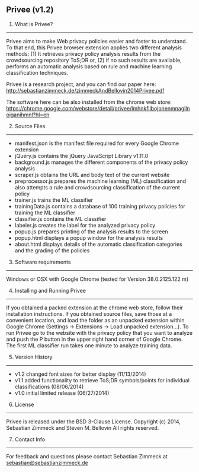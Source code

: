 Privee (v1.2)
-------------

1. What is Privee?
------------------

Privee aims to make Web privacy policies easier and faster to understand. To that end, this Privee browser extension applies two different analysis methods: (1) It retrieves privacy policy analysis results from the crowdsourcing repository ToS;DR or, (2) if no such results are available, performs an automatic analysis based on rule and machine learning classification techniques.

Privee is a research project, and you can find our paper here: http://sebastianzimmeck.de/zimmeckAndBellovin2014Privee.pdf

The software here can be also installed from the chrome web store: https://chrome.google.com/webstore/detail/privee/lmhnkfilbojonenmnagllnoiganihmnl?hl=en

2. Source Files
---------------

- manifest.json is the manifest file required for every Google Chrome extension
- jQuery.js contains the jQuery JavaScript Library v1.11.0
- background.js manages the different components of the privacy policy analysis
- scraper.js obtains the URL and body text of the current website
- preprocessor.js prepares the machine learning (ML) classification and also attempts a rule and crowdsourcing classification of the current policy
- trainer.js trains the ML classifier
- trainingData.js contains a database of 100 training privacy policies for training the ML classifier
- classifier.js contains the ML classifier
- labeler.js creates the label for the analyzed privacy policy
- popup.js prepares printing of the analysis results to the screen
- popup.html displays a popup window for the analysis results
- about.html displays details of the automatic classification categories and the grading of the policies

3. Software requirements
------------------------

Windows or OSX with Google Chrome (tested for Version 38.0.2125.122 m)

4. Installing and Running Privee
--------------------------------

If you obtained a packed extension at the chrome web store, follow their installation instructions. If you obtained source files, save those at a convenient location, and load the folder as an unpacked extension within Google Chrome (Settings -> Extensions -> Load unpacked extension...). To run Privee go to the website with the privacy policy that you want to analyze and push the P button in the upper right hand corner of Google Chrome. The first ML classifier run takes one minute to analyze training data.

5. Version History
------------------

- v1.2 changed font sizes for better display (11/13/2014)
- v1.1 added functionality to retrieve ToS;DR symbols/points for individual classifications (08/06/2014)
- v1.0 initial limited release (06/27/2014)

6. License
----------

Privee is released under the BSD 3-Clause License.
Copyright (c) 2014, Sebastian Zimmeck and Steven M. Bellovin
All rights reserved.

7. Contact Info
---------------

For feedback and questions please contact Sebastian Zimmeck at sebastian@sebastianzimmeck.de